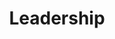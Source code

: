 ---
layout: leadership-all
permalink: /about/leadership/
title: Leadership
headline: Leadership
copy: Our leadership set our agenda and define how we work as an organization.
featured_image: https://res.cloudinary.com/softcomux/image/upload/f_auto,q_auto/v1533824297/sfc/headers/leadership-header-adj.png
image_description: Black and white collage of business executives
---